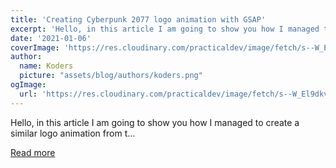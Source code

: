 ```yaml
---
title: 'Creating Cyberpunk 2077 logo animation with GSAP'
excerpt: 'Hello, in this article I am going to show you how I managed to create a similar logo animation from t...'
date: '2021-01-06'
coverImage: 'https://res.cloudinary.com/practicaldev/image/fetch/s--W_El9dkv--/c_imagga_scale,f_auto,fl_progressive,h_420,q_auto,w_1000/https://dev-to-uploads.s3.amazonaws.com/i/qvkjkynmp2fbifpsgukc.jpg'
author:
  name: Koders
  picture: "assets/blog/authors/koders.png"
ogImage:
  url: 'https://res.cloudinary.com/practicaldev/image/fetch/s--W_El9dkv--/c_imagga_scale,f_auto,fl_progressive,h_420,q_auto,w_1000/https://dev-to-uploads.s3.amazonaws.com/i/qvkjkynmp2fbifpsgukc.jpg'
---
```


Hello, in this article I am going to show you how I managed to create a similar logo animation from t...

[Read more](https://dev.to/ishankadsenevirathne/creating-cyberpunk-2077-logo-animation-with-gsap-5fj2)
